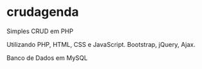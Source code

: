 # crudagenda
Simples CRUD em PHP

Utilizando PHP, HTML, CSS e JavaScript.
Bootstrap, jQuery, Ajax.

Banco de Dados em MySQL
